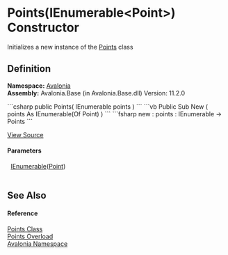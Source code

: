 # Points(IEnumerable&lt;Point&gt;) Constructor


Initializes a new instance of the <a href="T_Avalonia_Points">Points</a> class



## Definition
**Namespace:** <a href="N_Avalonia">Avalonia</a>  
**Assembly:** Avalonia.Base (in Avalonia.Base.dll) Version: 11.2.0

<Tabs groupId="api-code-preview">
<TabItem value="csharp" label="C#">
```csharp
public Points(
	IEnumerable<Point> points
)
```
</TabItem>
<TabItem value="vb" label="VB">
```vb
Public Sub New ( 
	points As IEnumerable(Of Point)
)
```
</TabItem>
<TabItem value="fsharp" label="F#">
```fsharp
new : 
        points : IEnumerable<Point> -> Points
```
</TabItem>
</Tabs>



<a href="https://github.com/AvaloniaUI/Avalonia/tree/master/src/Avalonia.Base/Points.cs#L16" title="View the source code">View Source</a>



#### Parameters
<dl><dt>  <a href="https://learn.microsoft.com/dotnet/api/system.collections.generic.ienumerable-1" target="_blank" rel="noopener noreferrer">IEnumerable</a>(<a href="T_Avalonia_Point">Point</a>)</dt><dd> </dd></dl>

## See Also


#### Reference
<a href="T_Avalonia_Points">Points Class</a>  
<a href="Overload_Avalonia_Points__ctor">Points Overload</a>  
<a href="N_Avalonia">Avalonia Namespace</a>  

